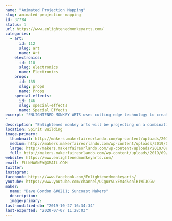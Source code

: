```yaml
---
name: "Animated Projection Mapping"
slug: animated-projection-mapping
id: 37784
status: 1
url: https://www.enlightenedmonkeyarts.com/
categories:
  - art:
      id: 112
      slug: art
      name: Art
    electronics:
      id: 118
      slug: electronics
      name: Electronics
    props:
      id: 135
      slug: props
      name: Props
    special-effects:
      id: 146
      slug: special-effects
      name: Special Effects
excerpt: "ENLIGHTENED MONKEY ARTS uses cutting edge technology to create a site specific projection mapping exhibit.  Projections will be shown on 3D objects. Display with include interactive elements including fog machine and smog puffer. 
"
description: "Enlightened monkey arts will be projecting on a combination of 3D structures creating a unique visual experience specific to Maker Fair Orlando."
location: Spirit Building
image-primary:
  thumbnail: http://makers.makerfaireorlando.com/wp-content/uploads/2019/09/Projection-mapping-Sage-150x150.jpg
  medium: http://makers.makerfaireorlando.com/wp-content/uploads/2019/09/Projection-mapping-Sage-300x200.jpg
  large: http://makers.makerfaireorlando.com/wp-content/uploads/2019/09/Projection-mapping-Sage-1024x683.jpg
  full: http://makers.makerfaireorlando.com/wp-content/uploads/2019/09/Projection-mapping-Sage.jpg
website: https://www.enlightenedmonkeyarts.com/
email: ELLNHAGNEY@GMAIL.COM
twitter: 
instagram: 
facebook: https://www.facebook.com/Enlightenedmonkeyarts/
youtube: https://www.youtube.com/channel/UCgurSLxEm4d5onlH1WIJCGw
maker:
  name: "Dave Gordon &#8211; Suncoast Makers"
  description:
  image-primary: 
last-modified-db: "2019-10-27 16:34:34"
last-exported: "2020-07-07 11:28:03"
---
```

